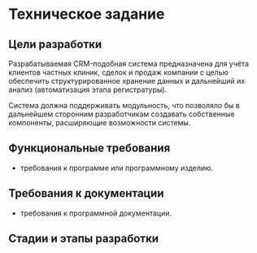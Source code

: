 # Техническое задание

## Цели разработки

Разрабатываемая CRM-подобная система предназначена для учёта клиентов частных клиник, сделок и продаж компании с целью обеспечить структурированное хранение данных и дальнейший их анализ (автоматизация этапа регистратуры).

Система должна поддерживать модульность, что позволяло бы в дальнейшем сторонним разработчикам создавать собственные компоненты, расширяющие возможности системы.

## Функциональные требования

- требования к программе или программному изделию.

## Требования к документации

- требования к программной документации.

## Стадии и этапы разработки
